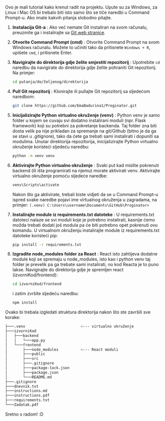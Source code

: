 Ovo je mali tutorial kako krenut radit na projektu. Upute su za Windows, za Linux i Mac OS bi trebalo biti isto samo što se tiče naredbi u Command Prompt-u. Ako imate kakvih pitanja slobodno pitajte.

1. **Instalacija Git-a** :
   Ako već nemate Git instaliran na svom računalu, preuzmite ga i instalirajte sa [Git web stranice](https://git-scm.com/downloads).
1. **Otvorite Command Prompt (cmd)** :
   Otvorite Command Prompt na svom Windows računalu. Možete to učiniti tako da pritisnete `Windows + R`, upišete `cmd`, i pritisnete Enter.
1. **Navigirajte do direktorija gdje želite smjestiti repozitorij** :
   Upotrebite `cd` naredbu da navigirate do direktorija gdje želite pohraniti Git repozitorij. Na primjer:

   ```bash
   cd putanja/do/željenog/direktorija
   ```

1. **Pull Git repozitorij** :
   Klonirajte ili pullajte Git repozitorij sa sljedećom naredbom:

   ```bash
   git clone https://github.com/EmaBadurina1/Proginator.git
   ```

1. **Inicijalizirajte Python virtualno okruženje (venv)** :
   Python venv je samo folder u kojem se cuvaju svi dodatno instalirani moduli (npr. Flask framework) koji su potrebni za pokretanje backenda. Taj folder zna biti dosta velik pa nije prikladan za spremanje na git/Github (bitno je da ga se stavi u .gitignore), tako da ćete ga trebati sami instalirati i dopuniti sa modulima.
   Unutar direktorija repozitorija, inicijalizirajte Python virtualno okruženje koristeći sljedeću naredbu:

   ```bash
   python -m venv venv
   ```

1. **Aktivirajte Python virtualno okruženje** :
   Svaki put kad mislite pokrenuti backend (ili išta programirati na njemu) morate aktivirati venv.
   Aktivirajte virtualno okruženje pomoću sljedeće naredbe:

   ```bash
   venv\Scripts\activate
   ```

   Nakon što ga aktivirate, trebali biste vidjeti da se u Command Prompt-u ispred svake naredbe pojavi ime virtualnog okruženja u zagradama, na primjer: 
   `(.venv) C:\Users\username\Documents\GitHub\Proginator>`


1. **Instalirajte module iz requirements.txt datoteke** :
   U requirements.txt datoteci nalaze se svi moduli koje je potrebno instalirati, kasnije ćemo možda trebati dodati još modula pa će biti potrebno opet pokrenuti ovu komandu.
   U virtualnom okruženju instalirajte module iz requirements.txt datoteke koristeći pip:

   ```bash
   pip install -r requirements.txt
   ```

1. **Izgradite node_modules folder za React** :
   React isto zahtijeva dodatne module koji se spremaju u node_modules, isto kao i python venv taj folder je prevelik pa ga trebate sami instalirati, no kod Reacta je to puno lakse. 
   Navigirajte do direktorija gdje je spremljen react (izvorniKod/frontend):
   ```bash
   cd izvorniKod/frontend
   ```
   i zatim zvršite sljedeću naredbu:

   ```bash
   npm install
   ```
Ovako bi trebala izgledati struktura direktorija nakon što ste završili sve korake:
```bash
├───.venv                         <--- virtualno okruženje
├───izvorniKod
│   ├───backend
│   │   └───app.py
│   └───frontend
│       ├───node_modules          <--- React moduli
│       ├───public
│       ├───src
│       ├───.gitignore
│       ├───package-lock.json
│       ├───package.json
│       └───README.md
├───.gitignore
├───dnevnik.txt
├───instructions.md
├───instructions.pdf
├───requirements.txt
└───Zadatak.pdf
```

Sretno s radom! :D